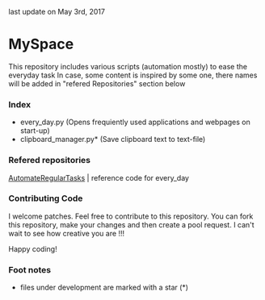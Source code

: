 last update on May 3rd, 2017

# MySpace
This repository includes various scripts (automation mostly) to ease the everyday task
In case, some content is inspired by some one, there names will be added in "refered Repositories" section below

### Index
- every_day.py (Opens frequiently used applications and webpages on start-up)
- clipboard_manager.py* (Save clipboard text to text-file)

### Refered repositories
[AutomateRegularTasks](https://github.com/linonymous/AutomateRegularTasks) | reference code for every_day

### Contributing Code
I welcome patches. Feel free to contribute to this repository.
You can fork this repository, make your changes and then create a pool request.
I can't wait to see how creative you are !!!

Happy coding!

### Foot notes
- files under development are marked with a star (*)
